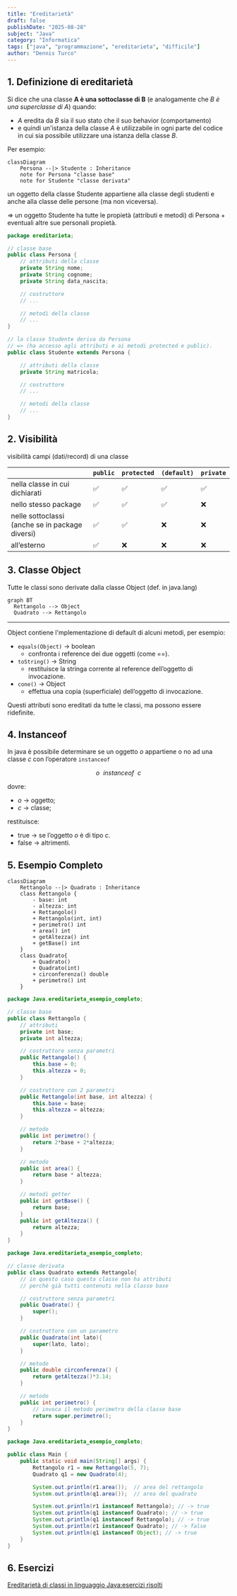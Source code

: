 ```yaml
---
title: "Ereditarietà"
draft: false
publishDate: "2025-08-28"
subject: "Java"
category: "Informatica"
tags: ["java", "programmazione", "ereditarieta", "difficile"]
author: "Dennis Turco"
---
```


## 1. Definizione di ereditarietà

Si dice che una classe **A è una sottoclasse di B** (e analogamente che *B è una superclasse di A*) quando:

- *A* eredita da *B* sia il suo stato che il suo behavior (comportamento)
- e quindi un'istanza della classe *A* è utilizzabile in ogni parte del codice in cui sia possibile utilizzare una istanza della classe *B*.

Per esempio:

```mermaid
classDiagram
    Persona --|> Studente : Inheritance
    note for Persona "classe base"
    note for Studente "classe derivata"
```

<aside>
un oggetto della classe Studente appartiene alla classe degli studenti e anche alla classe delle persone (ma non viceversa).

⇒ un oggetto Studente ha tutte le propietà (attributi e metodi) di Persona + eventuali altre sue personali propietà.
</aside>

```java
package ereditarieta;

// classe base
public class Persona {
    // attributi della classe
    private String nome;
    private String cognome;
    private String data_nascita;

    // costruttore
    // ...

    // metodi della classe
    // ...
}

// la classe Studente deriva da Persona
// => (ha accesso agli attributi e ai metodi protected e public).
public class Studente extends Persona {

    // attributi della classe
    private String matricola;

    // costruttore
    // ...

    // metodi della classe
    // ...
}
```

## 2. Visibilità

visibilità campi (dati/record) di una classe

|  | `public`  | `protected` | `(default)` | `private` |
| --- | --- | --- | --- | --- |
| nella classe in cui dichiarati | ✅ | ✅ | ✅ | ✅ |
| nello stesso package | ✅ | ✅ | ✅ | ❌ |
| nelle sottoclassi (anche se in package diversi) | ✅ | ✅ | ❌ | ❌ |
| all’esterno | ✅ | ❌ | ❌ | ❌ |

## 3. Classe Object

Tutte le classi sono derivate dalla classe Object (def. in java.lang)

```mermaid
graph BT
  Rettangolo --> Object
  Quadrato --> Rettangolo
```

---

Object contiene l'mplementazione di default di alcuni metodi, per esempio:

- `equals(Object)` → boolean
  - confronta i reference dei due oggetti (come ==).
- `toString()` → String
  - restituisce la stringa corrente al reference dell’oggetto di invocazione.
- `cone()` → Object
  - effettua una copia (superficiale) dell’oggetto di invocazione.

Questi attributi sono ereditati da tutte le classi, ma possono essere ridefinite.

## 4. Instanceof

In java è possibile determinare se un oggetto $o$ appartiene o no ad una classe $c$ con l’operatore `instanceof`

$$
o \ \ instanceof \ \ c
$$

dovre:

- $o$ → oggetto;
- $c$ → classe;

restituisce:

- true → se l’oggetto $o$ è di tipo $c$.
- false → altrimenti.

## 5. Esempio Completo

```mermaid
classDiagram
    Rettangolo --|> Quadrato : Inheritance
    class Rettangolo {
        - base: int
        - altezza: int
        + Rettangolo()
        + Rettangolo(int, int)
        + perimetro() int
        + area() int
        + getAltezza() int
        + getBase() int
    }
    class Quadrato{
        + Quadrato()
        + Quadrato(int)
        + circonferenza() double
        + perimetro() int
    }
```

```java
package Java.ereditarieta_esempio_completo;

// classe base
public class Rettangolo {
    // attributi
    private int base;
    private int altezza;

    // costruttore senza parametri
    public Rettangolo() {
        this.base = 0;
        this.altezza = 0;
    }

    // costruttore con 2 parametri
    public Rettangolo(int base, int altezza) {
        this.base = base;
        this.altezza = altezza;
    }

    // metodo
    public int perimetro() {
        return 2*base + 2*altezza;
    }

    // metodo
    public int area() {
        return base * altezza;
    }

    // metodi getter
    public int getBase() {
        return base;
    }
    public int getAltezza() {
        return altezza;
    }
}
```

```java
package Java.ereditarieta_esempio_completo;

// classe derivata
public class Quadrato extends Rettangolo{
    // in questo caso questa classe non ha attributi
    // perchè già tutti contenuti nella classe base

    // costruttore senza parametri
    public Quadrato() {
        super();
    }

    // costruttore con un parametro
    public Quadrato(int lato){
        super(lato, lato);
    }

    // metodo
    public double circonferenza() {
        return getAltezza()*3.14;
    }

    // metodo
    public int perimetro() {
        // invoca il metodo perimetro della classe base
        return super.perimetro();
    }
}
```

```java
package Java.ereditarieta_esempio_completo;

public class Main {
    public static void main(String[] args) {
        Rettangolo r1 = new Rettangolo(5, 7);
        Quadrato q1 = new Quadrato(4);

        System.out.println(r1.area());  // area del rettangolo
        System.out.println(q1.area());  // area del quadrato

        System.out.println(r1 instanceof Rettangolo); // -> true
        System.out.println(q1 instanceof Quadrato); // -> true
        System.out.println(q1 instanceof Rettangolo); // -> true
        System.out.println(r1 instanceof Quadrato); // -> false
        System.out.println(q1 instanceof Object); // -> true
    }
}
```

## 6. Esercizi

[Ereditarietà di classi in linguaggio Java:esercizi risolti](https://www.edutecnica.it/informatica/polimorfismo_x/polimorfismo_x.htm)
